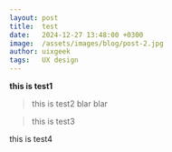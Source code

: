 ```yaml
---
layout: post
title:  test
date:   2024-12-27 13:48:00 +0300
image:  /assets/images/blog/post-2.jpg
author: uixgeek
tags:   UX design
---
```


**this is test1**

> this is test2
blar blar

> this is test3

this is test4